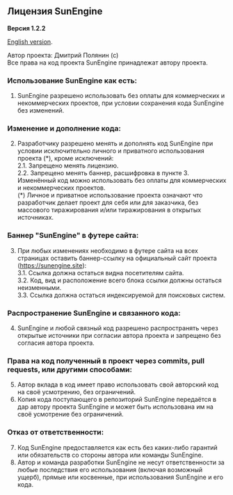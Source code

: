 ## Лицензия SunEngine
**Версия 1.2.2**  
  
[English version](LICENSE.md).  
  
Автор проекта: Дмитрий Полянин (с)  
Все права на код проекта SunEngine принадлежат автору проекта.  
### Использование SunEngine как есть:
1. SunEngine разрешено использовать без оплаты для коммерческих и некоммерческих проектов, при условии сохранения кода SunEngine без изменений.
### Изменение и дополнение кода:
2. Разработчику разрешено менять и дополнять код SunEngine при условии исключительно личного и приватного использования проекта (*️), кроме исключений:    
 2.1. Запрещено менять лицензию.  
 2.2. Запрещено менять баннер, расшифровка в пункте 3.  
Изменённый код можно использовать без оплаты для коммерческих и некоммерческих проектов.  
(*️) Личное и приватное использование проекта означают что разработчик делает проект для себя или для заказчика, без массового тиражирования и/или тиражирования в открытых источниках.      
### Баннер "SunEngine" в футере сайта:
3. При любых изменениях необходимо в футере сайта на всех страницах оставить баннер-ссылку на официальный сайт проекта (https://sunengine.site):  
   3.1. Ссылка должна остаться видна посетителям сайта.  
   3.2. Код, вид и расположение всего блока ссылки должны остаться неизменными.  
   3.3. Ссылка должна остаться индексируемой для поисковых систем.  
### Распространение SunEngine и связанного кода:
4. SunEngine и любой связный код разрешено распространять через открытые источники при согласии автора проекта и запрещено без согласия автора проекта.
### Права на код полученный в проект через commits, pull requests, или другими способами:
5. Автор вклада в код имеет право использовать свой авторский код на своё усмотрению, без ограничений.
6. Копия кода поступающего в репозиторий SunEngine передаётся в дар автору проекта SunEngine и может быть использована им на своё усмотрение без ограничений.
### Отказ от ответственности:
7. Код SunEngine предоставляется как есть без каких-либо гарантий или обязательств со стороны автора или команды SunEngine.
8. Автор и команда разработки SunEngine не несут ответственности за любые последствия его использования (включая возможный ущерб), прямые или косвенные, при использования SunEngine и его кода.
 
